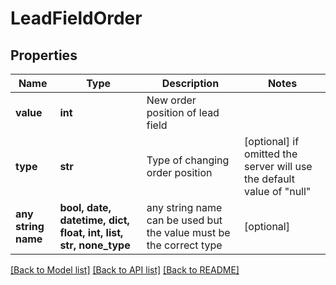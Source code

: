 # LeadFieldOrder


## Properties
Name | Type | Description | Notes
------------ | ------------- | ------------- | -------------
**value** | **int** | New order position of lead field | 
**type** | **str** | Type of changing order position | [optional]  if omitted the server will use the default value of "null"
**any string name** | **bool, date, datetime, dict, float, int, list, str, none_type** | any string name can be used but the value must be the correct type | [optional]

[[Back to Model list]](../README.md#documentation-for-models) [[Back to API list]](../README.md#documentation-for-api-endpoints) [[Back to README]](../README.md)



